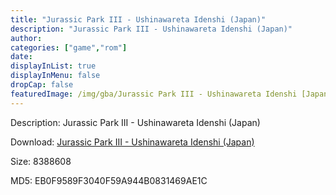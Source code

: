 ```yaml
---
title: "Jurassic Park III - Ushinawareta Idenshi (Japan)"
description: "Jurassic Park III - Ushinawareta Idenshi (Japan)"
author: 
categories: ["game","rom"]
date: 
displayInList: true
displayInMenu: false
dropCap: false
featuredImage: /img/gba/Jurassic Park III - Ushinawareta Idenshi [Japan].jpg
---
```


Description: Jurassic Park III - Ushinawareta Idenshi (Japan)

Download: <a style="text-decoration:underline;" href="https://mega.nz/#!rSIC3QLb!7ziANxm9XJM_R5IT3gvuo7dgyLfdcXSEW8cDHXCwUFs" target = "_blank" rel = "nofollow" > Jurassic Park III - Ushinawareta Idenshi (Japan)</a>

Size: 8388608

MD5: EB0F9589F3040F59A944B0831469AE1C

